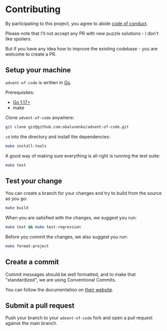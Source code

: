# Contributing

By participating to this project, you agree to abide [code of conduct](https://github.com/obalunenko/advent-of-code/blob/master/.github/CODE_OF_CONDUCT.md).

Please note that I'll not accept any PR with new puzzle solutions - I don't like spoilers.

But if you have any idea how to improve the existing codebase - you are welcome to create a PR.

## Setup your machine

`advent-of-code` is written in [Go](https://golang.org/).

Prerequisites:

- [Go 1.17+](https://golang.org/doc/install)
- make

Clone `advent-of-code` anywhere:

```sh
git clone git@github.com:obalunenko/advent-of-code.git
```

`cd` into the directory and install the dependencies:

```sh
make install-tools
```

A good way of making sure everything is all right is running the test suite:

```sh
make test
```

## Test your change

You can create a branch for your changes and try to build from the source as you go:

```sh
make build
```

When you are satisfied with the changes, we suggest you run:

```sh
make test && make test-regression
```

Before you commit the changes, we also suggest you run:

```sh
make format-project
```

## Create a commit

Commit messages should be well formatted, and to make that "standardized", we
are using Conventional Commits.

You can follow the documentation on
[their website](https://www.conventionalcommits.org).

## Submit a pull request

Push your branch to your `advent-of-code` fork and open a pull request against the main branch.